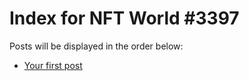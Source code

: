 # Index for NFT World #3397
Posts will be displayed in the order below:

- [Your first post](./001-first.md)

